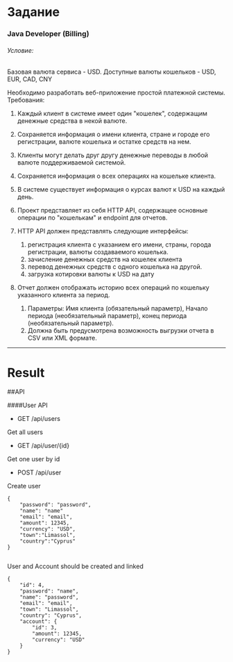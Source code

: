 #  Задание

### Java Developer (Billing)


###### Условие:

Базовая валюта сервиса - USD.
Доступные валюты кошельков - USD, EUR, CAD, CNY

Необходимо разработать веб-приложение простой платежной системы. Требования:

1) Каждый клиент в системе имеет один "кошелек", содержащим денежные средства в некой валюте. 

2) Сохраняется информация о имени клиента, стране и городе его регистрации, валюте кошелька и остатке средств на нем.

3) Клиенты могут делать друг другу денежные переводы в любой валюте поддерживаемой системой.

4) Сохраняется информация о всех операциях на кошельке клиента.

5) В системе существует информация о курсах валют к USD на каждый день.

6) Проект представляет из себя HTTP API, содержащее основные операции по "кошелькам" и endpoint для отчетов.

7) HTTP API должен представлять следующие интерфейсы:

    1) регистрация клиента с указанием его имени, страны, города регистрации, валюты создаваемого кошелька.
    2) зачисление денежных средств на кошелек клиента
    3) перевод денежных средств с одного кошелька на другой.
    4) загрузка котировки валюты к USD на дату

8) Отчет должен отображать историю всех операций по кошельку указанного клиента за период.

    1) Параметры: Имя клиента (обязательный параметр), Начало периода (необязательный параметр), конец периода (необязательный параметр).
    2) Должна быть предусмотрена возможность выгрузки отчета в CSV или XML формате.

***

# Result

##API

####User API

- GET /api/users

Get all users

- GET /api/user/{id}

Get one user by id

- POST /api/user

Create user  

``` 
{
    "password": "password",
    "name": "name"
    "email": "email",
    "amount": 12345,
    "currency": "USD",
    "town":"Limassol",
    "country":"Cyprus"
}
         
  ``` 
User and Account should be created and linked
```
{
    "id": 4,
    "password": "name",
    "name": "password",
    "email": "email",
    "town": "Limassol",
    "country": "Cyprus",
    "account": {
        "id": 3,
        "amount": 12345,
        "currency": "USD"
    }
}
```

